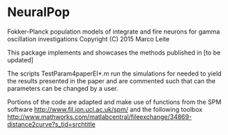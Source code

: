 # NeuralPop
Fokker-Planck population models of integrate and fire neurons for gamma oscillation investigations
Copyright (C) 2015  Marco Leite

This package implements and showcases the methods published in [to be updated]

The scripts TestParam4paperEI*.m run the simulations for needed to yield the results presented in the paper and are commented such that can the parameters can be changed by a user.


Portions of the code are adapted and make use of functions from the SPM software http://www.fil.ion.ucl.ac.uk/spm/ and the following toolbox http://www.mathworks.com/matlabcentral/fileexchange/34869-distance2curve?s_tid=srchtitle

